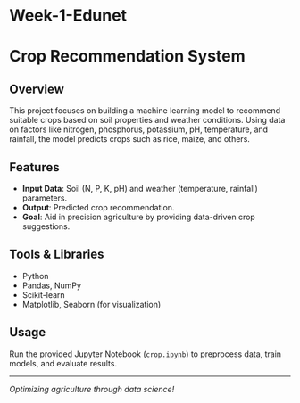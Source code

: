 # Week-1-Edunet
 # Crop Recommendation System

## Overview
This project focuses on building a machine learning model to recommend suitable crops based on soil properties and weather conditions. Using data on factors like nitrogen, phosphorus, potassium, pH, temperature, and rainfall, the model predicts crops such as rice, maize, and others.

## Features
- **Input Data**: Soil (N, P, K, pH) and weather (temperature, rainfall) parameters.
- **Output**: Predicted crop recommendation.
- **Goal**: Aid in precision agriculture by providing data-driven crop suggestions.

## Tools & Libraries
- Python
- Pandas, NumPy
- Scikit-learn
- Matplotlib, Seaborn (for visualization)

## Usage
Run the provided Jupyter Notebook (`crop.ipynb`) to preprocess data, train models, and evaluate results.

---

*Optimizing agriculture through data science!*

